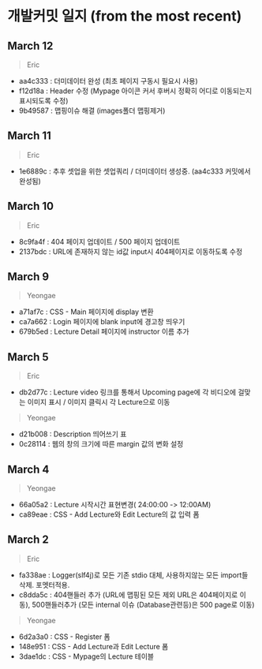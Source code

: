 # 개발커밋 일지 (from the most recent)

## March 12
>Eric

* aa4c333 : 더미데이터 완성 (최초 페이지 구동시 필요시 사용)
* f12d18a : Header 수정 (Mypage 아이콘 커서 후버시 정확히 어디로 이동되는지 표시되도록 수정)  
* 9b49587 : 맵핑이슈 해결 (images폴더 맵핑제거)

## March 11
>Eric

* 1e6889c : 추후 셋업을 위한 셋업쿼리 / 더미데이터 생성중. (aa4c333 커밋에서 완성됨)

## March 10
>Eric

* 8c9fa4f : 404 페이지 업데이트 / 500 페이지 업데이트
* 2137bdc : URL에 존재하지 않는 id값 input시 404페이지로 이동하도록 수정

## March 9
>Yeongae

* a71af7c : CSS - Main 페이지에 display 변환
* ca7a662 : Login 페이지에 blank input에 경고창 띄우기
* 679b5ed : Lecture Detail 페이지에 instructor 이름 추가


## March 5
>Eric

* db2d77c : Lecture video 링크를 통해서 Upcoming page에 각 비디오에 걸맞는 이미지 표시 / 이미지 클릭시 각 Lecture으로 이동

>Yeongae

* d21b008 : Description 띄어쓰기 표
* 0c28114 : 웹의 창의 크기에 따른 margin 값의 변화 설정


## March 4
>Yeongae

* 66a05a2 : Lecture 시작시간 표현변경( 24:00:00 -> 12:00AM)
* ca89eae : CSS - Add Lecture와 Edit Lecture의 값 입력 폼

## March 2
> Eric

* fa338ae : Logger(slf4j)로 모든 기존 stdio 대체, 사용하지않는 모든 import들 삭제. 포멧터적용.
* c8dda5c : 404핸들러 추가 (URL에 맵핑된 모든 제외 URL은 404페이지로 이동), 500핸들러추가 (모든 internal 이슈 (Database관련등)은 500 page로 이동)
>Yeongae

* 6d2a3a0 : CSS - Register 폼
* 148e951 : CSS - Add Lecture과 Edit Lecture 폼
* 3dae1dc : CSS - Mypage의 Lecture 테이블
